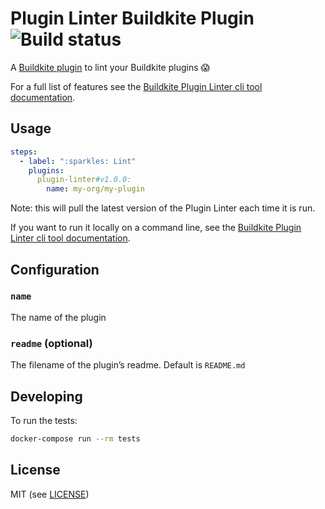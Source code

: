 # Plugin Linter Buildkite Plugin ![Build status](https://badge.buildkite.com/6a0a80700a07fdead547632d8fdf57447bf1db7b25fa96aebf.svg?branch=master)

A [Buildkite plugin](https://buildkite.com/docs/agent/v3/plugins) to lint your Buildkite plugins 😱

For a full list of features see the [Buildkite Plugin Linter cli tool documentation](https://github.com/buildkite-plugins/buildkite-plugin-linter).

## Usage

```yaml
steps:
  - label: ":sparkles: Lint"
    plugins:
      plugin-linter#v1.0.0:
        name: my-org/my-plugin
```

Note: this will pull the latest version of the Plugin Linter each time it is run.

If you want to run it locally on a command line, see the [Buildkite Plugin Linter cli tool documentation](https://github.com/buildkite-plugins/buildkite-plugin-linter).

## Configuration

### `name`

The name of the plugin

### `readme` (optional)

The filename of the plugin’s readme. Default is `README.md`

## Developing

To run the tests:

```bash
docker-compose run --rm tests
```

## License

MIT (see [LICENSE](LICENSE))